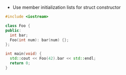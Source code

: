 * Use member initialization lists for struct constructor

```cpp
#include <iostream>

class Foo {
public:
  int bar;
  Foo(int num): bar(num) {};
};

int main(void) {
  std::cout << Foo(42).bar << std::endl;
  return 0;
}
```
